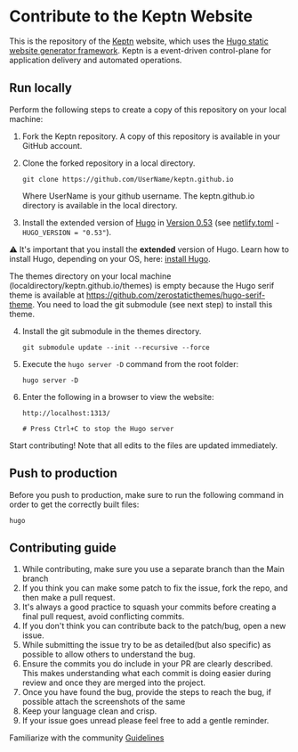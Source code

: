 # Contribute to the Keptn Website

This is the repository of the [Keptn](https://keptn.sh) website, which uses the [Hugo static website generator framework](http://gohugo.io).
Keptn is a event-driven control-plane for application delivery and automated operations.

## Run locally

Perform the following steps to create a copy of this repository on your local machine:

1. Fork the Keptn repository.
A copy of this repository is available in your GitHub account.

2. Clone the forked repository in a local directory.
    ```
    git clone https://github.com/UserName/keptn.github.io
    ```
	Where UserName is your github username. The keptn.github.io directory is available in the local directory.

3. Install the extended version of [Hugo](http://gohugo.io) in [Version 0.53](https://github.com/gohugoio/hugo/releases/tag/v0.53) (see [netlify.toml](netlify.toml) - `HUGO_VERSION = "0.53"`). 

:warning: It's important that you install the **extended** version of Hugo. Learn how to install Hugo, depending on your OS, here: [install Hugo](https://gohugo.io/getting-started/installing/).

The themes directory on your local machine (localdirectory/keptn.github.io/themes) is empty because the Hugo serif theme is available at https://github.com/zerostaticthemes/hugo-serif-theme. You need to load the git submodule (see next step) to install this theme.

4. Install the git submodule in the themes directory.
    ```
    git submodule update --init --recursive --force
    ```
5. Execute the `hugo server -D` command from the root folder:
    ```
    hugo server -D
    ```
6. Enter the following in a browser to view the website:
    ```
    http://localhost:1313/

	# Press Ctrl+C to stop the Hugo server
    ```

Start contributing! Note that all edits to the files are updated immediately.

## Push to production

Before you push to production, make sure to run the following command in order to get the correctly built files:

```
hugo
```
## Contributing guide  
1. While contributing, make sure you use a separate branch than the Main branch 
2. If you think you can make some patch to fix the issue, fork the repo, and then make a pull
 request.
3. It's always a good practice to squash your commits before creating a final pull request, avoid conflicting commits. 
4. If you don't think you can contribute back to the patch/bug, open a new issue.
5. While submitting the issue try to be as detailed(but also specific) as possible to allow others to understand the bug.
6. Ensure the commits you do include in your PR are clearly described. This makes understanding what each commit is doing easier during review and once they are merged into the project.
7. Once you have found the bug, provide the steps to reach the bug, if possible attach the screenshots of the same
8. Keep your language clean and crisp. 
9. If your issue goes unread please feel free to add a gentle reminder.

Familiarize with the community [Guidelines](https://github.com/keptn/community)
  			

